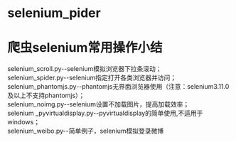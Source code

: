 # selenium_pider
爬虫selenium常用操作小结<br>
==
selenium_scroll.py--selenium模拟浏览器下拉条滚动；<br>
selenium_spider.py--selenium指定打开各类浏览器并访问；<br>
selenium_phantomjs.py--phantomjs无界面浏览器使用（注意：selenium3.11.0及以上不支持phantomjs）；<br>
selenium_noimg.py--selenium设置不加载图片，提高加载效率；<br>
selenium _pyvirtualdisplay.py--pyvirtualdisplay的简单使用,不适用于windows；<br>
selenium_weibo.py--简单例子，selenium模拟登录微博<br>

